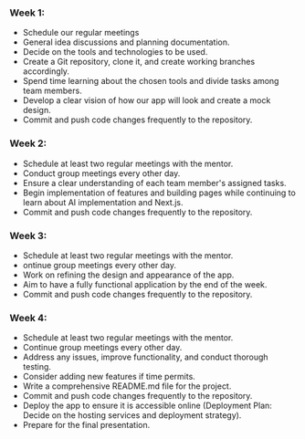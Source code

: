 ### Week 1:
- Schedule our regular meetings 
- General idea discussions and planning documentation.
- Decide on the tools and technologies to be used.
- Create a Git repository, clone it, and create working branches accordingly.
- Spend time learning about the chosen tools and divide tasks among team members.
- Develop a clear vision of how our app will look and create a mock design.
- Commit and push code changes frequently to the repository.

### Week 2:
- Schedule at least two regular meetings with the mentor.
- Conduct group meetings every other day.
- Ensure a clear understanding of each team member's assigned tasks.
- Begin implementation of features and building pages while continuing to learn about AI implementation and Next.js.
- Commit and push code changes frequently to the repository.

### Week 3:
- Schedule at least two regular meetings with the mentor.
- ontinue group meetings every other day.
- Work on refining the design and appearance of the app.
- Aim to have a fully functional application by the end of the week.
- Commit and push code changes frequently to the repository.

### Week 4:
- Schedule at least two regular meetings with the mentor.
- Continue group meetings every other day.
- Address any issues, improve functionality, and conduct thorough testing.
- Consider adding new features if time permits.
- Write a comprehensive README.md file for the project.
- Commit and push code changes frequently to the repository.
- Deploy the app to ensure it is accessible online (Deployment Plan: Decide on the hosting services and deployment strategy).
- Prepare for the final presentation.